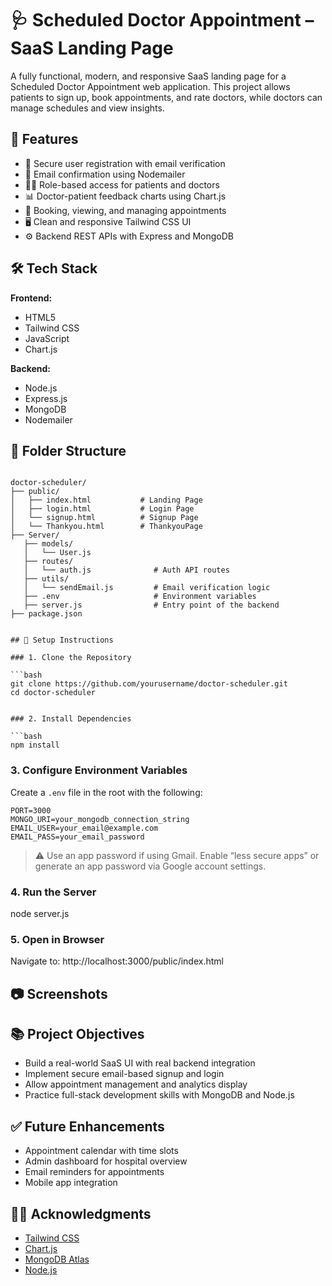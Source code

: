 
# 🩺  Scheduled Doctor Appointment – SaaS Landing Page

A fully functional, modern, and responsive SaaS landing page for a Scheduled Doctor Appointment  web application. This project allows patients to sign up, book appointments,
and rate doctors, while doctors can manage schedules and view insights.

## 📌 Features

- 🔐 Secure user registration with email verification
- 📧 Email confirmation using Nodemailer
- 👩‍⚕️ Role-based access for patients and doctors
- 📊 Doctor-patient feedback charts using Chart.js
- 🧾 Booking, viewing, and managing appointments
- 🖥️ Clean and responsive Tailwind CSS UI
- ⚙️ Backend REST APIs with Express and MongoDB


## 🛠️ Tech Stack

**Frontend:**
- HTML5
- Tailwind CSS
- JavaScript
- Chart.js

**Backend:**
- Node.js
- Express.js
- MongoDB
- Nodemailer


## 📁 Folder Structure

```

doctor-scheduler/
├── public/
│   ├── index.html           # Landing Page
│   ├── login.html           # Login Page
│   └── signup.html          # Signup Page          
│   └── Thankyou.html        # ThankyouPage
├── Server/
   ├── models/
   │   └── User.js
   ├── routes/
   │   └── auth.js              # Auth API routes
   ├── utils/
   │   └── sendEmail.js         # Email verification logic
   ├── .env                     # Environment variables
   ├── server.js                # Entry point of the backend
├── package.json


## 🔧 Setup Instructions

### 1. Clone the Repository

```bash
git clone https://github.com/yourusername/doctor-scheduler.git
cd doctor-scheduler


### 2. Install Dependencies

```bash
npm install
```

### 3. Configure Environment Variables

Create a `.env` file in the root with the following:

```env
PORT=3000
MONGO_URI=your_mongodb_connection_string
EMAIL_USER=your_email@example.com
EMAIL_PASS=your_email_password
```

> ⚠️ Use an app password if using Gmail. Enable “less secure apps” or generate an app password via Google account settings.

### 4. Run the Server
node server.js
### 5. Open in Browser
Navigate to:
http://localhost:3000/public/index.html
## 📷 Screenshots

## 📚 Project Objectives

* Build a real-world SaaS UI with real backend integration
* Implement secure email-based signup and login
* Allow appointment management and analytics display
* Practice full-stack development skills with MongoDB and Node.js

## ✅ Future Enhancements

* Appointment calendar with time slots
* Admin dashboard for hospital overview
* Email reminders for appointments
* Mobile app integration

## 🙋‍♀️ Acknowledgments

* [Tailwind CSS](https://tailwindcss.com/)
* [Chart.js](https://www.chartjs.org/)
* [MongoDB Atlas](https://www.mongodb.com/cloud/atlas)
* [Node.js](https://nodejs.org/)


